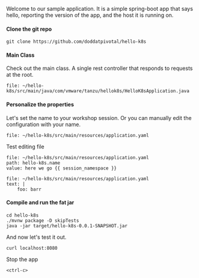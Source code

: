 Welcome to our sample application.  It is a simple spring-boot app that says hello, reporting the version of the app, and the host it is running on.

#### Clone the git repo

```execute-1
git clone https://github.com/doddatpivotal/hello-k8s
```

#### Main Class

Check out the main class.  A single rest controller that responds to requests at the root.

```editor:open-file
file: ~/hello-k8s/src/main/java/com/vmware/tanzu/hellok8s/HelloK8sApplication.java
```

#### Personalize the properties

Let's set the name to your workshop session.  Or you can manually edit the configuration with your name.

```editor:open-file
file: ~/hello-k8s/src/main/resources/application.yaml
```

Test editing file
```editor:insert-value-into-yaml
file: ~/hello-k8s/src/main/resources/application.yaml
path: hello-k8s.name
value: here we go {{ session_namespace }}
```

```editor:append-lines-to-file
file: ~/hello-k8s/src/main/resources/application.yaml
text: |
    foo: barr
```

#### Compile and run the fat jar

```execute-1
cd hello-k8s
./mvnw package -D skipTests
java -jar target/hello-k8s-0.0.1-SNAPSHOT.jar
```

And now let's test it out.

```execute-2
curl localhost:8080
```

Stop the app

```execute-1
<ctrl-c>
```
